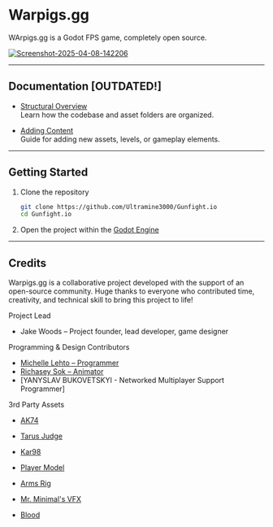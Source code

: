 # Warpigs.gg

WArpigs.gg is a Godot FPS game, completely open source.

<a href="https://ibb.co/PGd10fCL"><img src="https://i.ibb.co/GQqCNbP6/Screenshot-2025-04-08-142206.png" alt="Screenshot-2025-04-08-142206" border="0"></a>

---

## Documentation [OUTDATED!]

- [Structural Overview](https://docs.google.com/document/d/1jWBEwnT29V8z_T25yzT65mU_OWR1ia4tj7IN8MX6FJ8/edit?tab=t.0)  
  Learn how the codebase and asset folders are organized.

- [Adding Content](https://docs.google.com/document/d/1-I65db70KUyKWgYy2Y3p1gbm2bHPiuWRdZpYLnCl6Tg/edit?tab=t.0)  
  Guide for adding new assets, levels, or gameplay elements.

---

## Getting Started

1. Clone the repository  
   ```bash
   git clone https://github.com/Ultramine3000/Gunfight.io
   cd Gunfight.io

2. Open the project within the [Godot Engine](https://godotengine.org/)

---

## Credits

Warpigs.gg is a collaborative project developed with the support of an open-source community. Huge thanks to everyone who contributed time, creativity, and technical skill to bring this project to life!

Project Lead
- Jake Woods – Project founder, lead developer, game designer

Programming & Design Contributors
- [Michelle Lehto – Programmer](https://www.michellelehto-gamedesign.com/)
- [Richasey Sok – Animator](https://www.artstation.com/richmemes/profile)
- [YANYSLAV BUKOVETSKYI - Networked Multiplayer Support Programmer]

3rd Party Assets

- [AK74](https://sketchfab.com/3d-models/low-poly-aks-74-f2954db658a24c6eaced03e7f33e3bd3)
- [Tarus Judge](https://sketchfab.com/3d-models/low-poly-taurus-raging-bull-454-casull-599549ef512e4eb29824429d574f1a17)
- [Kar98](https://sketchfab.com/3d-models/low-poly-kar98k-d0ffca9b52864541ae5adbafb8d14064)

- [Player Model](https://sketchfab.com/3d-models/low-poly-soldier-0761b06f2b8a4d309c074f87525a0142)
- [Arms Rig](https://hozq3d.gumroad.com/l/LVA4)

- [Mr. Minimal's VFX](https://sketchfab.com/3d-models/showcase-pedestral-1cbd0a3615304b3d91265e1886c71fae)

- [Blood](https://github.com/Alenvei/GODOT4-Blood-splatter-Tutorial)
